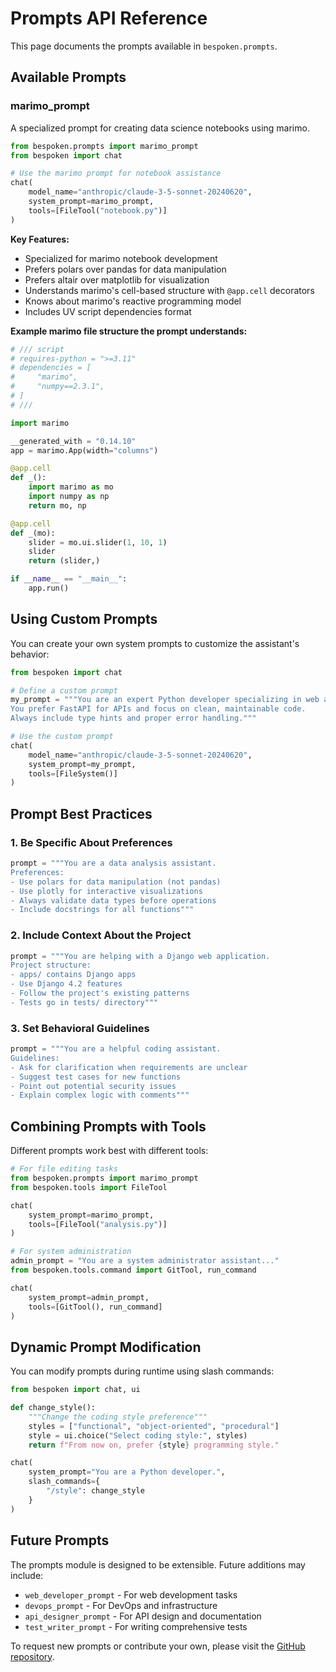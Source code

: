 # Prompts API Reference

This page documents the prompts available in `bespoken.prompts`.

## Available Prompts

### marimo_prompt

A specialized prompt for creating data science notebooks using marimo.

```python
from bespoken.prompts import marimo_prompt
from bespoken import chat

# Use the marimo prompt for notebook assistance
chat(
    model_name="anthropic/claude-3-5-sonnet-20240620",
    system_prompt=marimo_prompt,
    tools=[FileTool("notebook.py")]
)
```

**Key Features:**
- Specialized for marimo notebook development
- Prefers polars over pandas for data manipulation
- Prefers altair over matplotlib for visualization
- Understands marimo's cell-based structure with `@app.cell` decorators
- Knows about marimo's reactive programming model
- Includes UV script dependencies format

**Example marimo file structure the prompt understands:**
```python
# /// script
# requires-python = ">=3.11"
# dependencies = [
#     "marimo",
#     "numpy==2.3.1",
# ]
# ///

import marimo

__generated_with = "0.14.10"
app = marimo.App(width="columns")

@app.cell
def _():
    import marimo as mo
    import numpy as np
    return mo, np

@app.cell
def _(mo):
    slider = mo.ui.slider(1, 10, 1)
    slider
    return (slider,)

if __name__ == "__main__":
    app.run()
```

## Using Custom Prompts

You can create your own system prompts to customize the assistant's behavior:

```python
from bespoken import chat

# Define a custom prompt
my_prompt = """You are an expert Python developer specializing in web applications.
You prefer FastAPI for APIs and focus on clean, maintainable code.
Always include type hints and proper error handling."""

# Use the custom prompt
chat(
    model_name="anthropic/claude-3-5-sonnet-20240620",
    system_prompt=my_prompt,
    tools=[FileSystem()]
)
```

## Prompt Best Practices

### 1. Be Specific About Preferences
```python
prompt = """You are a data analysis assistant.
Preferences:
- Use polars for data manipulation (not pandas)
- Use plotly for interactive visualizations
- Always validate data types before operations
- Include docstrings for all functions"""
```

### 2. Include Context About the Project
```python
prompt = """You are helping with a Django web application.
Project structure:
- apps/ contains Django apps
- Use Django 4.2 features
- Follow the project's existing patterns
- Tests go in tests/ directory"""
```

### 3. Set Behavioral Guidelines
```python
prompt = """You are a helpful coding assistant.
Guidelines:
- Ask for clarification when requirements are unclear
- Suggest test cases for new functions
- Point out potential security issues
- Explain complex logic with comments"""
```

## Combining Prompts with Tools

Different prompts work best with different tools:

```python
# For file editing tasks
from bespoken.prompts import marimo_prompt
from bespoken.tools import FileTool

chat(
    system_prompt=marimo_prompt,
    tools=[FileTool("analysis.py")]
)

# For system administration
admin_prompt = "You are a system administrator assistant..."
from bespoken.tools.command import GitTool, run_command

chat(
    system_prompt=admin_prompt,
    tools=[GitTool(), run_command]
)
```

## Dynamic Prompt Modification

You can modify prompts during runtime using slash commands:

```python
from bespoken import chat, ui

def change_style():
    """Change the coding style preference"""
    styles = ["functional", "object-oriented", "procedural"]
    style = ui.choice("Select coding style:", styles)
    return f"From now on, prefer {style} programming style."

chat(
    system_prompt="You are a Python developer.",
    slash_commands={
        "/style": change_style
    }
)
```

## Future Prompts

The prompts module is designed to be extensible. Future additions may include:

- `web_developer_prompt` - For web development tasks
- `devops_prompt` - For DevOps and infrastructure
- `api_designer_prompt` - For API design and documentation
- `test_writer_prompt` - For writing comprehensive tests

To request new prompts or contribute your own, please visit the [GitHub repository](https://github.com/koaning/bespoken).